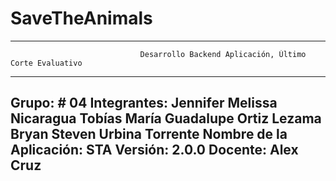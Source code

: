 # SaveTheAnimals
---------------------------------------------------------------------------------------------------------------------------
                                 Desarrollo Backend Aplicación, Último Corte Evaluativo 
---------------------------------------------------------------------------------------------------------------------------
Grupo: # 04
Integrantes:
                   Jennifer Melissa Nicaragua Tobías
                   María Guadalupe Ortiz Lezama
                   Bryan Steven Urbina Torrente
Nombre de la Aplicación: STA
Versión: 2.0.0
Docente: Alex Cruz
------------------------------------------------------------------------------------------------------------------------------
